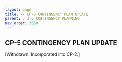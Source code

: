```yaml
---
layout: page
title: -- CP-5 CONTINGENCY PLAN UPDATE 
parent: . 3.6 CONTINGENCY PLANNING 
nav_order: 3650 
---
```


## CP-5 CONTINGENCY PLAN UPDATE

[Withdrawn: Incorporated into CP-2.]
